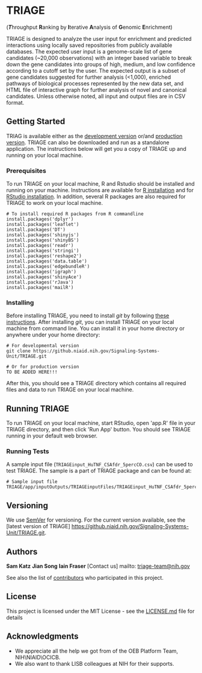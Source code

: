 # TRIAGE
(***T***hroughput **R**anking by **I**terative **A**nalysis of **G**enomic **E**nrichment)


TRIAGE is designed to analyze the user input for enrichment and predicted interactions using locally saved repositories from publicly available databases. The expected user input is a genome-scale list of gene candidates (~20,000 observations) with an integer based variable to break down the gene candidates into groups of high, medium, and low confidence according to a cutoff set by the user. The expected output is a subset of gene candidates suggested for further analysis (<1,000), enriched pathways of biological processes represented by the new data set, and HTML file of interactive graph for further analysis of novel and canonical candidates. Unless otherwise noted, all input and output files are in CSV format.


## Getting Started

TRIAG is available either as the [development version](https://triage.niaidawsqa.net) or/and [production version](https://triage.niaid.nih.gov/). TRIAGE can also be downloaded and run as a standalone application. The instructions below will get you a copy of TRIAGE up and running on your local machine. 

### Prerequisites

To run TRIAGE on your local machine, R and Rstudio should be installed and running on your machine. Instructions are available for [R installation](https://cran.r-project.org/bin/) and for [RStudio installation](https://www.rstudio.com/products/rstudio/download/). In addition, several R packages are also required for TRIAGE to work on your local machine. 

```
# To install required R packages from R commandline
install.packages('dplyr')
install.packages('leaflet')
install.packages('DT')   
install.packages('shinyjs')
install.packages('shinyBS')
install.packages('readr')
install.packages('stringi')
install.packages('reshape2')
install.packages('data.table')
install.packages('edgebundleR')
install.packages('igraph')
install.packages('shinyAce')
install.packages('rJava')
install.packages('mailR')
```

### Installing

Before installing TRIAGE, you need to install *git* by following [these instructions](https://gist.github.com/derhuerst/1b15ff4652a867391f03). After installing *git*, you can install TRIAGE on your local machine from command line. You can install it in your home directory or anywhere under your home directory:

```
# For developmental version
git clone https://github.niaid.nih.gov/Signaling-Systems-Unit/TRIAGE.git

# Or for production version
TO BE ADDED HERE!!!
```
After this, you should see a TRIAGE directory which contains all required files and data to run TRIAGE on your local machine.

## Running TRIAGE

To run TRIAGE on your local machine, start RStudio, open 'app.R' file in your TRIAGE directory, and then click 'Run App' button. You should see TRIAGE running in your default web browser.


### Running Tests

A sample input file (`TRIAGEinput_HuTNF_CSAfdr_5percCO.csv`) can be used to test TRIAGE. The sample is a part of TRIAGE package and can be found at:

```
# Sample input file
TRIAGE/app/inputOutputs/TRIAGEinputFiles/TRIAGEinput_HuTNF_CSAfdr_5percCO.csv
```

## Versioning

We use [SemVer](http://semver.org/) for versioning. For the current version available, see the [latest version of TRIAGE] https://github.niaid.nih.gov/Signaling-Systems-Unit/TRIAGE.git. 

## Authors

**Sam Katz** 
**Jian Song**
**Iain Fraser**
[Contact us] mailto: triage-team@nih.gov

See also the list of [contributors](https://github.com/your/project/contributors) who participated in this project.

## License

This project is licensed under the MIT License - see the [LICENSE.md](LICENSE.md) file for details

## Acknowledgments

* We appreciate all the help we got from of the OEB Platform Team, NIH\NIAID\OCICB.
* We also want to thank LISB colleagues at NIH for their supports.


